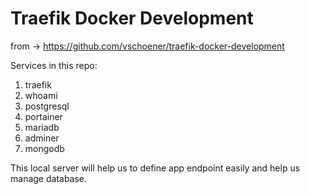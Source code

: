 # Traefik Docker Development

from -> https://github.com/vschoener/traefik-docker-development

Services in this repo:

1. traefik
2. whoami
3. postgresql
4. portainer
5. mariadb
6. adminer
7. mongodb

This local server will help us to define app endpoint easily and help us manage database.